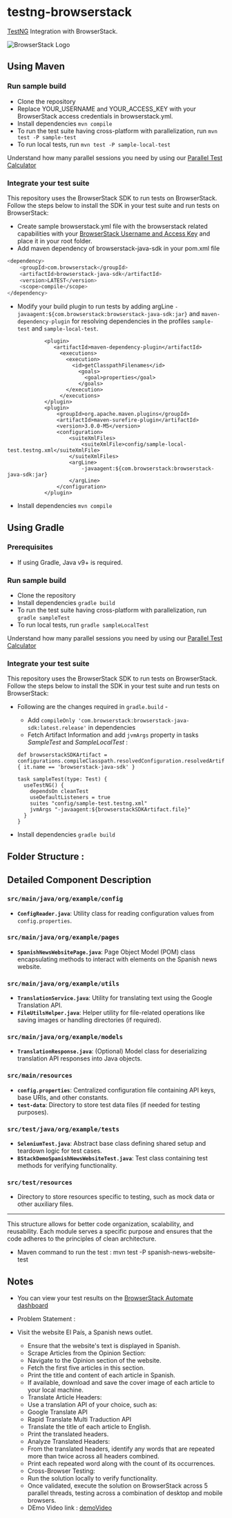 # testng-browserstack

[TestNG](http://testng.org) Integration with BrowserStack.

![BrowserStack Logo](https://d98b8t1nnulk5.cloudfront.net/production/images/layout/logo-header.png?1469004780)

## Using Maven

### Run sample build

- Clone the repository
- Replace YOUR_USERNAME and YOUR_ACCESS_KEY with your BrowserStack access credentials in browserstack.yml.
- Install dependencies `mvn compile`
- To run the test suite having cross-platform with parallelization, run `mvn test -P sample-test`
- To run local tests, run `mvn test -P sample-local-test`

Understand how many parallel sessions you need by using our [Parallel Test Calculator](https://www.browserstack.com/automate/parallel-calculator?ref=github)

### Integrate your test suite

This repository uses the BrowserStack SDK to run tests on BrowserStack. Follow the steps below to install the SDK in your test suite and run tests on BrowserStack:

* Create sample browserstack.yml file with the browserstack related capabilities with your [BrowserStack Username and Access Key](https://www.browserstack.com/accounts/settings) and place it in your root folder.
* Add maven dependency of browserstack-java-sdk in your pom.xml file
```sh
<dependency>
    <groupId>com.browserstack</groupId>
    <artifactId>browserstack-java-sdk</artifactId>
    <version>LATEST</version>
    <scope>compile</scope>
</dependency>
```
* Modify your build plugin to run tests by adding argLine `-javaagent:${com.browserstack:browserstack-java-sdk:jar}` and `maven-dependency-plugin` for resolving dependencies in the profiles `sample-test` and `sample-local-test`.
```
            <plugin>
               <artifactId>maven-dependency-plugin</artifactId>
                 <executions>
                   <execution>
                     <id>getClasspathFilenames</id>
                       <goals>
                         <goal>properties</goal>
                       </goals>
                   </execution>
                 </executions>
            </plugin>
            <plugin>
                <groupId>org.apache.maven.plugins</groupId>
                <artifactId>maven-surefire-plugin</artifactId>
                <version>3.0.0-M5</version>
                <configuration>
                    <suiteXmlFiles>
                        <suiteXmlFile>config/sample-local-test.testng.xml</suiteXmlFile>
                    </suiteXmlFiles>
                    <argLine>
                        -javaagent:${com.browserstack:browserstack-java-sdk:jar}
                    </argLine>
                </configuration>
            </plugin>
```
* Install dependencies `mvn compile`

## Using Gradle

### Prerequisites
- If using Gradle, Java v9+ is required.

### Run sample build

- Clone the repository
- Install dependencies `gradle build`
- To run the test suite having cross-platform with parallelization, run `gradle sampleTest`
- To run local tests, run `gradle sampleLocalTest`

Understand how many parallel sessions you need by using our [Parallel Test Calculator](https://www.browserstack.com/automate/parallel-calculator?ref=github)

### Integrate your test suite

This repository uses the BrowserStack SDK to run tests on BrowserStack. Follow the steps below to install the SDK in your test suite and run tests on BrowserStack:

* Following are the changes required in `gradle.build` -
    * Add `compileOnly 'com.browserstack:browserstack-java-sdk:latest.release'` in dependencies
    * Fetch Artifact Information and add `jvmArgs` property in tasks *SampleTest* and *SampleLocalTest* :
  ```
  def browserstackSDKArtifact = configurations.compileClasspath.resolvedConfiguration.resolvedArtifacts.find { it.name == 'browserstack-java-sdk' }
  
  task sampleTest(type: Test) {
    useTestNG() {
      dependsOn cleanTest
      useDefaultListeners = true
      suites "config/sample-test.testng.xml"
      jvmArgs "-javaagent:${browserstackSDKArtifact.file}"
    }
  }
  ```

* Install dependencies `gradle build`

## Folder Structure :

## Detailed Component Description  

### `src/main/java/org/example/config`
- **`ConfigReader.java`**: Utility class for reading configuration values from `config.properties`.

### `src/main/java/org/example/pages`
- **`SpanishNewsWebsitePage.java`**: Page Object Model (POM) class encapsulating methods to interact with elements on the Spanish news website.

### `src/main/java/org/example/utils`
- **`TranslationService.java`**: Utility for translating text using the Google Translation API.
- **`FileUtilsHelper.java`**: Helper utility for file-related operations like saving images or handling directories (if required).

### `src/main/java/org/example/models`
- **`TranslationResponse.java`**: (Optional) Model class for deserializing translation API responses into Java objects.

### `src/main/resources`
- **`config.properties`**: Centralized configuration file containing API keys, base URIs, and other constants.
- **`test-data`**: Directory to store test data files (if needed for testing purposes).

### `src/test/java/org/example/tests`
- **`SeleniumTest.java`**: Abstract base class defining shared setup and teardown logic for test cases.
- **`BStackDemoSpanishNewsWebsiteTest.java`**: Test class containing test methods for verifying functionality.

### `src/test/resources`
- Directory to store resources specific to testing, such as mock data or other auxiliary files.

---

This structure allows for better code organization, scalability, and reusability. Each module serves a specific purpose and ensures that the code adheres to the principles of clean architecture.
- Maven command to run the test  :  mvn test -P spanish-news-website-test

## Notes
* You can view your test results on the [BrowserStack Automate dashboard](https://www.browserstack.com/automate)

* Problem Statement :
* Visit the website El País, a Spanish news outlet.
    - Ensure that the website's text is displayed in Spanish.
    - Scrape Articles from the Opinion Section:
    - Navigate to the Opinion section of the website.
    - Fetch the first five articles in this section.
    - Print the title and content of each article in Spanish.
    - If available, download and save the cover image of each article to your local machine.
    - Translate Article Headers:
    - Use a translation API of your choice, such as:
    - Google Translate API
    - Rapid Translate Multi Traduction API
    - Translate the title of each article to English.
    - Print the translated headers.
    - Analyze Translated Headers:
    - From the translated headers, identify any words that are repeated more than twice across all headers combined.
    - Print each repeated word along with the count of its occurrences.
    - Cross-Browser Testing:
    - Run the solution locally to verify functionality.
    - Once validated, execute the solution on BrowserStack across 5 parallel threads, testing across a combination of desktop and mobile browsers.
    - DEmo Video link : [demoVideo](https://github.com/viplove29/runSeleniumTestOnBrowserStack/tree/master/demoVideo)
